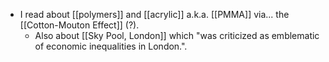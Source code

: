 - I read about [[polymers]] and [[acrylic]] a.k.a. [[PMMA]] via... the [[Cotton-Mouton Effect]] (?).
    - Also about [[Sky Pool, London]] which "was criticized as emblematic of economic inequalities in London.".
